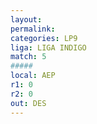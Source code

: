 ```yaml
---
layout: 
permalink: 
categories: LP9
liga: LIGA INDIGO
match: 5
#####
local: AEP
r1: 0
r2: 0
out: DES
---
```

